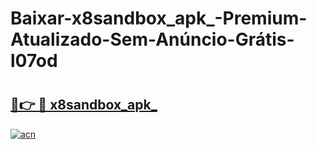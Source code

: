 # Baixar-x8sandbox_apk_-Premium-Atualizado-Sem-Anúncio-Grátis-l07od

# <h2><a href="https://q06e09.esa.edu.pl?src=x8sandbox_apk_&ref=l07od">🔗👉 🔴 x8sandbox_apk_</a></h2>

[![acn](https://github.com/user-attachments/assets/0f9c940e-d8b0-45ae-aac7-cd30a18b3e1c)](https://q06e09.esa.edu.pl?src=x8sandbox_apk_&ref=l07od)

